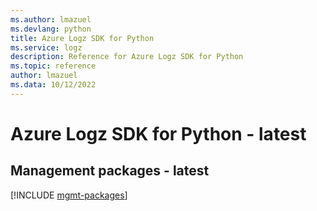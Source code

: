 ```yaml
---
ms.author: lmazuel
ms.devlang: python
title: Azure Logz SDK for Python
ms.service: logz
description: Reference for Azure Logz SDK for Python
ms.topic: reference
author: lmazuel
ms.data: 10/12/2022
---
```

# Azure Logz SDK for Python - latest

## Management packages - latest
[!INCLUDE [mgmt-packages](logz-mgmt-index.md)]